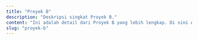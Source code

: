 ```yaml
---
title: "Proyek B"
description: "Deskripsi singkat Proyek B."
content: "Ini adalah detail dari Proyek B yang lebih lengkap. Di sini Anda dapat menjelaskan lebih banyak tentang proyek ini."
slug: "proyek-b"
---
```

